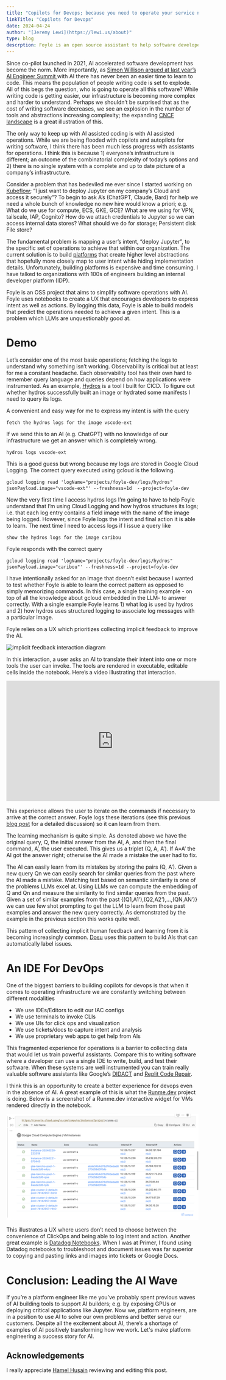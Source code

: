 ```yaml
---
title: "Copilots for Devops; because you need to operate your service not just write it"
linkTitle: "Copilots for Devops"
date: 2024-04-24
author: "[Jeremy Lewi](https://lewi.us/about)"
type: blog
descrption: Foyle is an open source assistant to help software developers deal with the pain of devops. One of Foyle's central premises is that creating a UX that implicitly captures human feedback is critical to building AIs that effectively assist us with operations. This post describes how Foyle logs that feedback.
---
```


Since co-pilot launched in 2021, AI accelerated software development has become the norm. More importantly, as [Simon Willison argued at last year’s AI Engineer Summit ](https://simonwillison.net/2023/Oct/17/open-questions/)with AI there has never been an easier time  to learn to code. This means the population of people writing code is set to explode. All of this begs the question, who is going to operate all this software? While writing code is getting easier, our infrastructure is becoming more complex and harder to understand. Perhaps we shouldn’t be surprised that as the cost of writing software decreases, we see an explosion in the number of tools and abstractions increasing complexity; the expanding [CNCF landscape](https://landscape.cncf.io/) is a great illustration of this.

The only way to keep up with AI assisted coding is with AI assisted operations. While we are being flooded with copilots and autopilots for writing software, I think there has been much less progress with assistants for operations. I think this is because 1) everyone’s infrastructure is different; an outcome of the combinatorial complexity of today’s options and 2) there is no single system with a complete and up to date picture of a company’s infrastructure. 

Consider a problem that has bedeviled me ever since I started working on [Kubeflow](https://www.kubeflow.org/); “I just want to deploy Jupyter on my company’s Cloud and access it securely”? To begin to ask A’s (ChatGPT, Claude, Bard) for help we need a whole bunch of knowledge no new hire would know a priori; e.g. What do we use for compute, ECS, GKE, GCE? What are we using for VPN, tailscale, IAP, Cognito? How do we attach credentials to Jupyter so we can access internal data stores? What should we do for storage; Persistent disk File store?

The fundamental problem is mapping a user’s intent, “deploy Jupyter”, to the specific set of operations to achieve that within our organization. The current solution is to build [platforms](https://learn.microsoft.com/en-us/platform-engineering/what-is-platform-engineering) that create higher level abstractions that hopefully more closely map to user intent while hiding implementation details.  Unfortunately, building platforms is expensive and time consuming. I have talked to organizations with 100s of engineers building an internal developer platform (IDP). 

Foyle is an OSS project that aims to simplify software operations with AI. Foyle uses notebooks to create a UX that encourages developers to express intent as well as actions. By logging this data, Foyle is able to build models that predict the operations needed to achieve a given intent. This is a problem which LLMs are unquestionably good at.


# Demo 

Let’s consider one of the most basic operations; fetching the logs to understand why something isn’t working. Observability is critical but at least for me a constant headache. Each observability tool has their own hard to remember query language and queries depend on how applications were instrumented. As an example, [Hydros](https://github.com/jlewi/hydros) is a tool I built for CICD. To figure out whether hydros successfully built an image or hydrated some manifests I need to query its logs. 

A convenient and easy way for me to express my intent is with the query


```
fetch the hydros logs for the image vscode-ext
```


If we send this to an AI (e.g. ChatGPT) with no knowledge of our infrastructure we get an answer which is completely wrong.


```
hydros logs vscode-ext
```


This is a good guess but wrong because my logs are stored in Google Cloud Logging. The correct query executed using gcloud is the following.


```
gcloud logging read 'logName="projects/foyle-dev/logs/hydros" jsonPayload.image="vscode-ext"' --freshness=1d  --project=foyle-dev

```


Now the very first time I access hydros logs I’m going to have to help Foyle understand that I’m using Cloud Logging and how hydros structures its logs; i.e. that each log entry contains a field image with the name of the image being logged. However, since Foyle logs the intent and final action it is able to learn. The next time I need to access logs if I issue a query like


```
show the hydros logs for the image caribou
```


Foyle responds with the correct query


```
gcloud logging read 'logName="projects/foyle-dev/logs/hydros" jsonPayload.image="caribou"' --freshness=1d --project=foyle-dev
```


I have intentionally asked for an image that doesn’t exist because I wanted to test whether Foyle is able to learn the correct pattern as opposed to simply memorizing commands. In this case, a single training example - on top of all the knowledge about gcloud embedded in the LLM- to answer correctly. With a single example Foyle learns 1) what log is used by hydros and 2) how hydros uses structured logging to associate log messages with a particular image.

Foyle relies on a UX which prioritizes collecting implicit feedback to improve the AI. 



![implicit feedback interaction diagram](../implicit_feedback_interaction_diagram.svg)


In this interaction, a user asks an AI to translate their intent into one or more tools the user can invoke. The tools are rendered in executable, editable cells inside the notebook. Here’s a video illustrating that interaction.

<!-- cc_load_policy turns on captions by default-->
<iframe width="560" height="315" src="https://www.youtube.com/embed/gU1XyRsV2n4?cc_load_policy=1&si=SNlYWKlgCmo4vXPi" title="YouTube video player" frameborder="0" allow="accelerometer; autoplay; clipboard-write; encrypted-media; gyroscope; picture-in-picture; web-share" referrerpolicy="strict-origin-when-cross-origin" allowfullscreen></iframe>


This experience allows the user to iterate on the commands if necessary to arrive at the correct answer. Foyle logs these iterations (see this previous [blog post](https://foyle.io/docs/blog/logfeedback/) for a detailed discussion) so it can learn from them.

The learning mechanism is quite simple. As denoted above we have the original query, Q, the initial answer from the AI, A, and then the final command, A’, the user executed. This gives us a triplet (Q, A, A’). If A=A’ the AI got the answer right; otherwise the AI made a mistake the user had to fix. 

The AI can easily learn from its mistakes by storing the pairs (Q, A’). Given a new query Qn we can easily search for similar queries from the past where the AI made a mistake. Matching text based on semantic similarity is one of the problems LLMs excel at. Using LLMs we can compute the embedding of Q and Qn and measure the similarity to find similar queries from the past. Given a set of similar examples from the past {(Q1,A1’),(Q2,A2’),...,(QN,AN’)} we can use few shot prompting to get the LLM to learn from those past examples and answer the new query correctly. As demonstrated by the example in the previous section this works quite well.

This pattern of collecting implicit human feedback and learning from it is becoming increasingly common. [Dosu](https://blog.langchain.dev/dosu-langsmith-no-prompt-eng/) uses this pattern to build AIs that can automatically label issues.


# An IDE For DevOps

One of the biggest barriers to building copilots for devops is that when it comes to operating infrastructure we are constantly switching between different modalities 



* We use IDEs/Editors to edit our IAC configs
* We use terminals to invoke CLIs
* We use UIs for click ops and visualization
* We use tickets/docs to capture intent and analysis
* We use proprietary web apps to get help from AIs

This fragmented experience for operations is a barrier to collecting data that would let us train powerful assistants. Compare this to writing software where a developer can use a single IDE to write, build, and test their software. When these systems are well instrumented you can train really valuable software assistants like Google’s [DIDACT](https://research.google/blog/large-sequence-models-for-software-development-activities/) and [Replit Code Repair](https://blog.replit.com/code-repair).

I think this is an opportunity to create a better experience for devops even in the absence of AI. A great example of this is what the [Runme.dev](https://runme.dev/) project is doing. Below is a screenshot of a Runme.dev interactive widget for VMs rendered directly in the notebook.


![runme gce renderer](runme_gce_renderer.webp)


This illustrates a UX where users don’t need to choose between the convenience of ClickOps and being able to log intent and action. Another great example is [Datadog Notebooks](https://docs.datadoghq.com/notebooks/). When I was at Primer, I found using Datadog notebooks to troubleshoot and document issues was far superior to copying and pasting links and images into tickets or Google Docs.  


# Conclusion: Leading the AI Wave

If you’re a platform engineer like me you’ve probably spent previous waves of AI building tools to support AI builders; e.g. by exposing GPUs or deploying critical applications like Jupyter. Now we, platform engineers, are in a position to use AI to solve our own problems and better serve our customers. Despite all the excitement about AI, there’s a shortage of examples of AI positively transforming how we work. Let's make platform engineering a success story for AI.

## Acknowledgements

I really appreciate [Hamel Husain](https://hamel.dev/) reviewing and editing this post.

